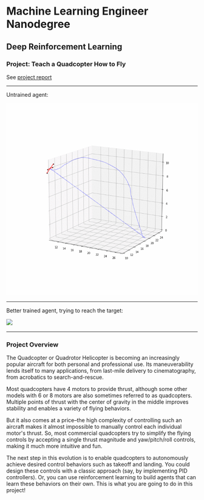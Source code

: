 # Machine Learning Engineer Nanodegree
## Deep Reinforcement Learning
### Project: Teach a Quadcopter How to Fly

See [project report](Quadcopter_Project.ipynb)

---

Untrained agent:

<img src="videos/quadrotor_anim_8163d3a2-5e86-4318-975f-803daa7545da.gif" />

---
Better trained agent, trying to reach the target:

<img src="videos/quadrotor_anim_8ff64309-644e-41fe-8571-fccc707e35e6.gif" />

---

### Project Overview
The Quadcopter or Quadrotor Helicopter is becoming an increasingly popular aircraft for both personal and professional use. Its maneuverability lends itself to many applications, from last-mile delivery to cinematography, from acrobatics to search-and-rescue.

Most quadcopters have 4 motors to provide thrust, although some other models with 6 or 8 motors are also sometimes referred to as quadcopters. Multiple points of thrust with the center of gravity in the middle improves stability and enables a variety of flying behaviors.

But it also comes at a price–the high complexity of controlling such an aircraft makes it almost impossible to manually control each individual motor's thrust. So, most commercial quadcopters try to simplify the flying controls by accepting a single thrust magnitude and yaw/pitch/roll controls, making it much more intuitive and fun.

The next step in this evolution is to enable quadcopters to autonomously achieve desired control behaviors such as takeoff and landing. You could design these controls with a classic approach (say, by implementing PID controllers). Or, you can use reinforcement learning to build agents that can learn these behaviors on their own. This is what you are going to do in this project!
